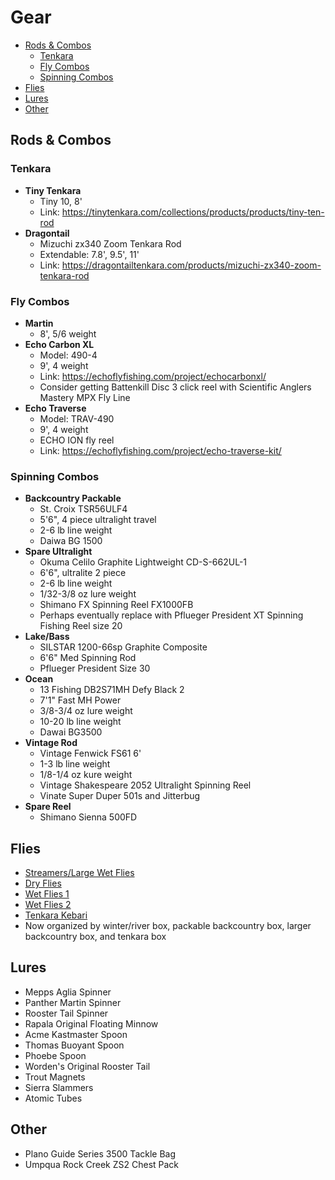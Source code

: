 # Gear

- [Rods & Combos](#rods--combos)
  - [Tenkara](#tenkara)
  - [Fly Combos](#fly-combos)
  - [Spinning Combos](#spinning-combos)
- [Flies](#flies)
- [Lures](#lures)
- [Other](#other)

## Rods & Combos

### Tenkara

- **Tiny Tenkara**
  - Tiny 10, 8'
  - Link: <https://tinytenkara.com/collections/products/products/tiny-ten-rod>
- **Dragontail**
  - Mizuchi zx340 Zoom Tenkara Rod
  - Extendable: 7.8', 9.5', 11'
  - Link: <https://dragontailtenkara.com/products/mizuchi-zx340-zoom-tenkara-rod>

### Fly Combos

- **Martin**
  - 8', 5/6 weight
- **Echo Carbon XL**
  - Model: 490-4
  - 9', 4 weight
  - Link: <https://echoflyfishing.com/project/echocarbonxl/>
  - Consider getting Battenkill Disc 3 click reel with Scientific Anglers Mastery MPX Fly Line
- **Echo Traverse**
  - Model: TRAV-490
  - 9', 4 weight
  - ECHO ION fly reel
  - Link: <https://echoflyfishing.com/project/echo-traverse-kit/>

### Spinning Combos

- **Backcountry Packable**
  - St. Croix TSR56ULF4
  - 5'6", 4 piece ultralight travel
  - 2-6 lb line weight
  - Daiwa BG 1500
- **Spare Ultralight**
  - Okuma Celilo Graphite Lightweight CD-S-662UL-1
  - 6'6", ultralite 2 piece
  - 2-6 lb line weight
  - 1/32-3/8 oz lure weight
  - Shimano FX Spinning Reel FX1000FB
  - Perhaps eventually replace with Pflueger President XT Spinning Fishing Reel size 20
- **Lake/Bass**
  - SILSTAR 1200-66sp Graphite Composite
  - 6'6" Med Spinning Rod
  - Pflueger President Size 30
- **Ocean**
  - 13 Fishing DB2S71MH Defy Black 2
  - 7'1" Fast MH Power
  - 3/8-3/4 oz lure weight
  - 10-20 lb line weight
  - Dawai BG3500
- **Vintage Rod**
  - Vintage Fenwick FS61 6'
  - 1-3 lb line weight
  - 1/8-1/4 oz kure weight
  - Vintage Shakespeare 2052 Ultralight Spinning Reel
  - Vinate Super Duper 501s and Jitterbug
- **Spare Reel**
  - Shimano Sienna 500FD
  
## Flies

- [Streamers/Large Wet Flies](/img/streamers.jpg)
- [Dry Flies](/img/dry-flies.jpg)
- [Wet Flies 1](/img/wet-flies-1.jpg)
- [Wet Flies 2](/img/wet-flies-2.jpg)
- [Tenkara Kebari](/img/kebari.jpg)
- Now organized by winter/river box, packable backcountry box, larger backcountry box, and tenkara box

## Lures

- Mepps Aglia Spinner
- Panther Martin Spinner
- Rooster Tail Spinner
- Rapala Original Floating Minnow
- Acme Kastmaster Spoon
- Thomas Buoyant Spoon
- Phoebe Spoon
- Worden's Original Rooster Tail
- Trout Magnets
- Sierra Slammers
- Atomic Tubes

## Other

- Plano Guide Series 3500 Tackle Bag
- Umpqua Rock Creek ZS2 Chest Pack
